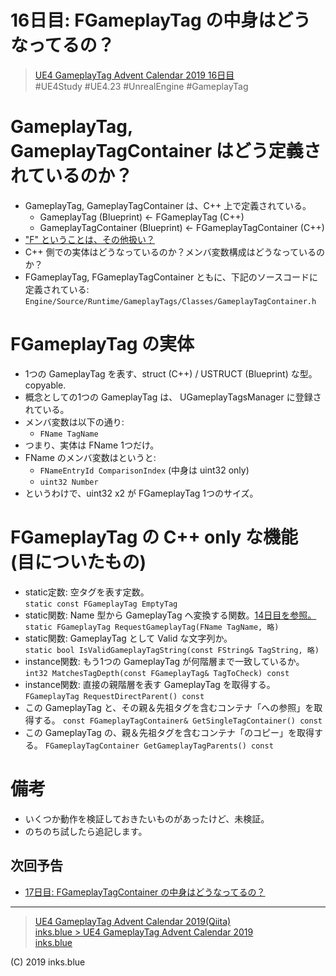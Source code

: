 # 16日目: FGameplayTag の中身はどうなってるの？

> [UE4 GameplayTag Advent Calendar 2019 16日目](https://qiita.com/advent-calendar/2019/ue4-gameplaytag)  
>#UE4Study #UE4.23 #UnrealEngine #GameplayTag

# GameplayTag, GameplayTagContainer はどう定義されているのか？

* GameplayTag, GameplayTagContainer は、C++ 上で定義されている。
    * GameplayTag (Blueprint) ← FGameplayTag (C++)
    * GameplayTagContainer (Blueprint) ← FGameplayTagContainer (C++)
* ["F" ということは、その他扱い？](https://docs.unrealengine.com/ja/Programming/Introduction/index.html#クラス名のプレフィックス)
* C++ 側での実体はどうなっているのか？メンバ変数構成はどうなっているのか？
* FGameplayTag, FGameplayTagContainer ともに、下記のソースコードに定義されている:
`Engine/Source/Runtime/GameplayTags/Classes/GameplayTagContainer.h` 

# FGameplayTag の実体

* 1つの GameplayTag を表す、struct (C++) / USTRUCT (Blueprint) な型。copyable.
* 概念としての1つの GameplayTag は、 UGameplayTagsManager に登録されている。
* メンバ変数は以下の通り:
    * `FName TagName`
* つまり、実体は FName 1つだけ。
* FName のメンバ変数はというと:
    * `FNameEntryId ComparisonIndex` (中身は uint32 only)
    * `uint32 Number`
* というわけで、uint32 x2 が FGameplayTag 1つのサイズ。

# FGameplayTag の C++ only な機能 (目についたもの)

* static定数: 空タグを表す定数。  
`static const FGameplayTag EmptyTag`
* static関数: Name 型から GameplayTag へ変換する関数。[14日目を参照。](./Day14-ConvertFromOrToString.md)  
`static FGameplayTag RequestGameplayTag(FName TagName, 略)`
* static関数: GameplayTag として Valid な文字列か。  
`static bool IsValidGameplayTagString(const FString& TagString, 略)`
* instance関数: もう1つの GameplayTag が何階層まで一致しているか。  
`int32 MatchesTagDepth(const FGameplayTag& TagToCheck) const`
* instance関数: 直接の親階層を表す GameplayTag を取得する。  
`FGameplayTag RequestDirectParent() const`
* この GameplayTag と、その親＆先祖タグを含むコンテナ「への参照」を取得する。
`const FGameplayTagContainer& GetSingleTagContainer() const`
* この GameplayTag の、親＆先祖タグを含むコンテナ「のコピー」を取得する。
`FGameplayTagContainer GetGameplayTagParents() const`

# 備考

* いくつか動作を検証しておきたいものがあったけど、未検証。
* のちのち試したら追記します。

## 次回予告

* [17日目: FGameplayTagContainer の中身はどうなってるの？](./Day17-FGameplayTagContainer.md)

---

> [UE4 GameplayTag Advent Calendar 2019(Qiita)](https://qiita.com/advent-calendar/2019/ue4-gameplaytag)  
> [inks.blue > UE4 GameplayTag Advent Calendar 2019](./Index.md)  
> [inks.blue](../../)

(C) 2019 inks.blue
